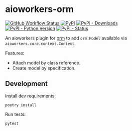 # aioworkers-orm

[![GitHub Workflow Status](https://img.shields.io/github/workflow/status/aioworkers/aioworkers-orm/CI)](https://github.com/aioworkers/aioworkers-orm/actions?query=workflow%3ACI)
[![PyPI](https://img.shields.io/pypi/v/aioworkers-orm)](https://pypi.org/project/aioworkers-orm)
[![PyPI - Downloads](https://img.shields.io/pypi/dm/aioworkers-orm)](https://pypi.org/project/aioworkers-orm)
[![PyPI - Python Version](https://img.shields.io/pypi/pyversions/aioworkers-orm)](https://pypi.org/project/aioworkers-orm)
[![PyPI - Status](https://img.shields.io/pypi/status/aioworkers-orm)](https://pypi.org/project/aioworkers-orm)

An aioworkers plugin for [orm](https://github.com/encode/orm)
to add `orm.Model` available via `aioworkers.core.context.Context`.

Features:
- Attach model by class reference.
- Create model by specification.

## Development

Install dev requirements:

```shell
poetry install
```

Run tests:

```shell
pytest
```
